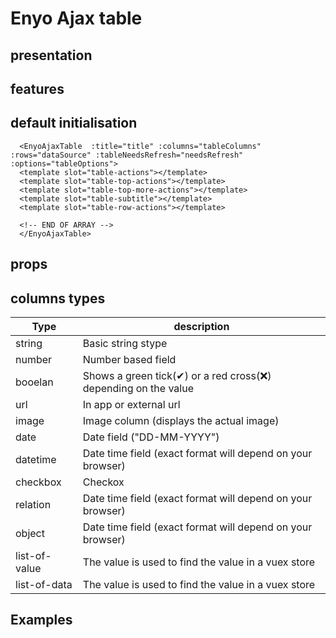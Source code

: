 # Enyo Ajax table

## presentation



## features

## default initialisation


```
  <EnyoAjaxTable  :title="title" :columns="tableColumns" :rows="dataSource" :tableNeedsRefresh="needsRefresh" :options="tableOptions">
  <template slot="table-actions"></template>
  <template slot="table-top-actions"></template>
  <template slot="table-top-more-actions"></template>
  <template slot="table-subtitle"></template>
  <template slot="table-row-actions"></template>

  <!-- END OF ARRAY -->
  </EnyoAjaxTable>
  ```


## props


<ComponentDoc :component="'EnyoAjaxTable'" />


## columns types

| Type   |     description      |
|----------|---------------|
| string | Basic string stype |
| number | Number based field   |
| booelan | Shows a green tick(✔) or a red cross(❌) depending on the value |
| url | In app or external url |
| image | Image column (displays the actual image) |
| date | Date field ("DD-MM-YYYY") |
| datetime | Date time field (exact format will depend on your browser) |
| checkbox | Checkox |
| relation | Date time field (exact format will depend on your browser) <Badge text="beta"/> |
| object | Date time field (exact format will depend on your browser) |
| list-of-value | The value is used to find the value in a vuex store |
| list-of-data | The value is used to find the value in a vuex store |



## Examples

<AjaxTableDemo />